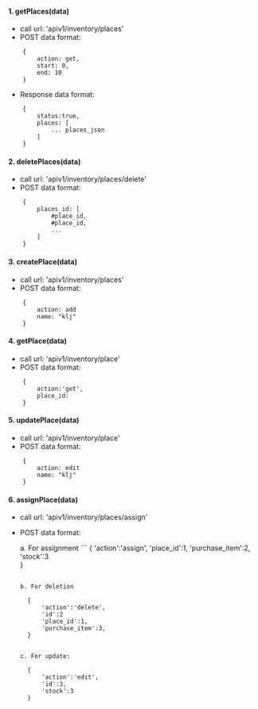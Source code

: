 #### 1. getPlaces(data)
- call url: 'apiv1/inventory/places'
- POST data format:
```
    {
        action: get,
        start: 0,
        end: 10
    }
```
- Response data format:
```
    {
        status:true,
        places: [
            ... places_json
        ]
    }
```


#### 2. deletePlaces(data)
- call url: 'apiv1/inventory/places/delete'
- POST data format:
```
    {
        places_id: [
            #place_id,
            #place_id,
            ...
        ]
    }
```


#### 3. createPlace(data)
- call url: 'apiv1/inventory/places'
- POST data format:
```
    {
        action: add
        name: "klj"             
    }
```


#### 4. getPlace(data)
- call url: 'apiv1/inventory/place'
- POST data format:
```
    {
        action:'get',
        place_id:
    }
```


#### 5. updatePlace(data)
- call url: 'apiv1/inventory/place'
- POST data format:
```
    {
        action: edit
        name: "klj"             
    }
```


#### 6. assignPlace(data)
- call url: 'apiv1/inventory/places/assign'
- POST data format:

    a. For assignment
        ```
        {
            'action':'assign',
            'place_id':1,
            'purchase_item':2,
            'stock':3        
        }
    ```

    b. For deletion
    ```
        {
            'action':'delete',
            'id':2
            'place_id':1,
            'purchase_item':3,
        }
    ```

    c. For update:
    ```
        {
            'action':'edit',
            'id':3,
            'stock':3        
        }
    ```